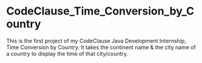 # CodeClause_Time_Conversion_by_Country
This is the first project of my CodeClause Java Development Internship, Time Conversion by Country. It takes the continent name &amp; the city name of a country to display the time of that city/country.
